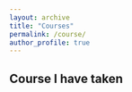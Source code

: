 ```yaml
---
layout: archive
title: "Courses"
permalink: /course/
author_profile: true
---
```


## Course I have taken
